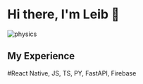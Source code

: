 # Hi there, I'm Leib 👋
![physics](https://github.com/user-attachments/assets/85751dd2-c646-447e-b575-cb1b7f9f776a)

## My Experience

#React Native, JS, TS, PY, FastAPI, Firebase
